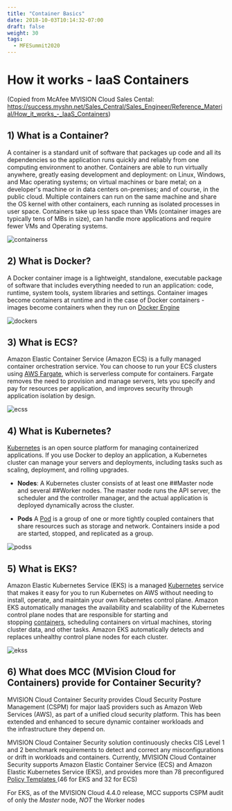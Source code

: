 ```yaml
---
title: "Container Basics"
date: 2018-10-03T10:14:32-07:00
draft: false
weight: 30
tags:
  - MFESummit2020
---
```


# How it works - IaaS Containers
(Copied from McAfee MVISION Cloud Sales Cental: https://success.myshn.net/Sales_Central/Sales_Engineer/Reference_Material/How_it_works_-_IaaS_Containers)

## 1) What is a Container?

A container is a standard unit of software that packages up code and all its dependencies so the application runs quickly and reliably from one computing environment to another.&#160;Containers&#160;are able&#160;to run&#160;virtually anywhere, greatly easing development and deployment: on Linux, Windows, and Mac operating systems; on virtual machines or bare metal; on a developer's machine or in data centers on-premises; and of course, in the public cloud.&#160;Multiple containers can run on the same machine and share the OS kernel with other containers, each running as isolated processes in user space. Containers take up less space than VMs (container images are typically tens of MBs in size), can handle more applications and require fewer VMs and Operating systems.

![containerss](/images/mfe/containers.png)

## 2) What is Docker?

A Docker container image is a lightweight, standalone, executable package of software that includes everything needed to run an application: code, runtime, system tools, system libraries and settings.&#160;Container images become containers at runtime and in the case of Docker containers - images become containers when they run on [Docker Engine](https://www.docker.com/products/docker-engine)

![dockers](/images/mfe/docker.png)

## 3) What is ECS?

Amazon Elastic Container Service (Amazon ECS) is a fully managed container orchestration service. You can choose to run your ECS clusters using <a href="https://aws.amazon.com/fargate/">AWS Fargate</a>, which is serverless compute for containers. Fargate removes the need to provision and manage servers, lets you specify and pay for resources per application, and improves security through application isolation by design.&#160;

![ecss](/images/mfe/ecs.png)

## 4) What is Kubernetes?

<a href="https://kubernetes.io/">Kubernetes</a>&#160;is an open source platform for managing containerized applications. If you use Docker to deploy&#160;an application, a Kubernetes cluster can manage your servers and deployments, including tasks such as scaling, deployment, and rolling upgrades.

* **Nodes**:
A Kubernetes cluster consists of at least one ##Master node and several ##Worker nodes. The master node runs the API server, the scheduler and the controller manager, and the actual application is deployed dynamically across the cluster.

* **Pods** A <a href="https://kubernetes.io/docs/concepts/workloads/pods/pod-overview/">Pod</a>&#160;is a group of one or more tightly coupled containers that share resources such as storage and network. Containers inside a pod are started, stopped, and replicated as a group.

![podss](/images/mfe/pods.png)

## 5) What is EKS?

Amazon Elastic Kubernetes Service (EKS) is a managed&#160;<a href="https://aws.amazon.com/kubernetes/" target="_blank">Kubernetes</a>&#160;service that makes it easy for you to run Kubernetes on AWS without needing to install, operate, and maintain your own Kubernetes control plane.&#160;Amazon EKS automatically manages the availability and scalability of the Kubernetes control plane nodes that are responsible for starting and stopping&#160;<a href="https://aws.amazon.com/containers/" target="_blank">containers</a>, scheduling containers on virtual machines, storing cluster data, and other tasks. Amazon EKS automatically detects and replaces unhealthy control plane nodes for each cluster.

![ekss](/images/mfe/eks.png)

## 6) What does MCC&#160;(MVision&#160;Cloud for Containers) provide for Container Security?

MVISION Cloud Container Security provides&#160;Cloud Security Posture Management (CSPM) for major IaaS providers such as Amazon Web Services (AWS), as part of a unified cloud security platform. This has been extended and enhanced to&#160;secure dynamic container workloads and the&#160;infrastructure they depend on.&#160;

MVISION Cloud Container Security solution continuously checks CIS Level 1 and 2 benchmark requirements to detect and correct any misconfigurations or drift in workloads and containers.&#160;Currently, MVISION Cloud Container Security supports Amazon Elastic Container Service (ECS) and Amazon Elastic Kubernetes Service (EKS), and provides more than 78 preconfigured <a href="https://success.myshn.net/MVISION_Cloud_Container_Security/MVISION_Cloud_Container_Security/Policy_Templates_for_Container_Security"> Policy Templates </a>(46 for EKS and 32 for ECS)

For EKS, as of the MVISION Cloud 4.4.0 release, MCC supports CSPM audit of only the *Master* node, *NOT* the Worker nodes